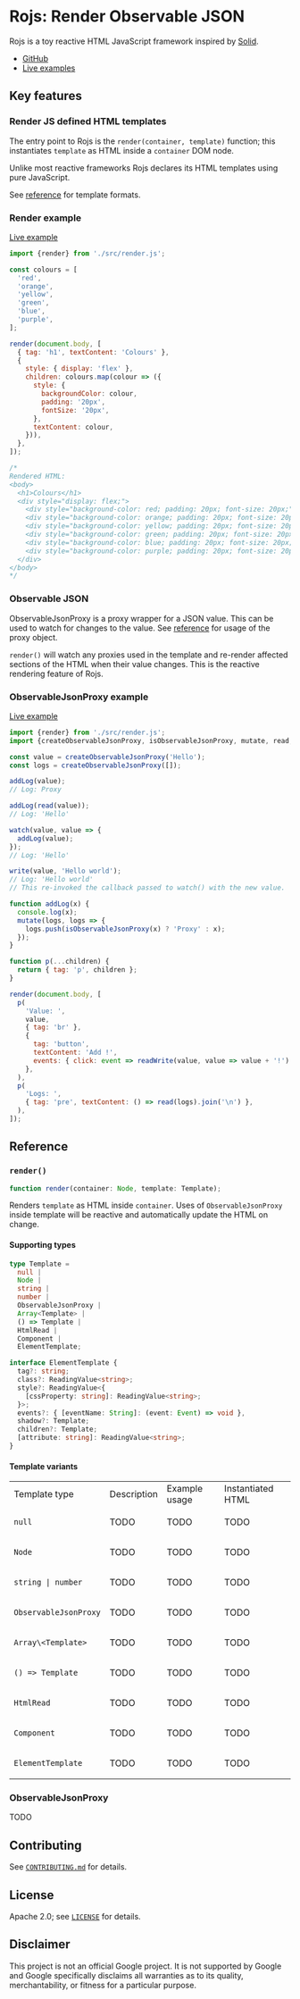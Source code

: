 # Rojs: Render Observable JSON
Rojs is a toy reactive HTML JavaScript framework inspired by [Solid](https://www.solidjs.com/).

- [GitHub](https://github.com/randfur/rojs)
- [Live examples](https://rojs.dev/examples/)

## Key features

### Render JS defined HTML templates

The entry point to Rojs is the `render(container, template)` function; this instantiates `template` as HTML inside a `container` DOM node.

Unlike most reactive frameworks Rojs declares its HTML templates using pure JavaScript.

See [reference](#render) for template formats.

### Render example

[Live example](https://rojs.dev/examples/colours.html)

```js
import {render} from './src/render.js';

const colours = [
  'red',
  'orange',
  'yellow',
  'green',
  'blue',
  'purple',
];

render(document.body, [
  { tag: 'h1', textContent: 'Colours' },
  {
    style: { display: 'flex' },
    children: colours.map(colour => ({
      style: {
        backgroundColor: colour,
        padding: '20px',
        fontSize: '20px',
      },
      textContent: colour,
    })),
  },
]);

/*
Rendered HTML:
<body>
  <h1>Colours</h1>
  <div style="display: flex;">
    <div style="background-color: red; padding: 20px; font-size: 20px;">red</div>
    <div style="background-color: orange; padding: 20px; font-size: 20px;">orange</div>
    <div style="background-color: yellow; padding: 20px; font-size: 20px;">yellow</div>
    <div style="background-color: green; padding: 20px; font-size: 20px;">green</div>
    <div style="background-color: blue; padding: 20px; font-size: 20px;">blue</div>
    <div style="background-color: purple; padding: 20px; font-size: 20px;">purple</div>
  </div>
</body>
*/
```

### Observable JSON

ObservableJsonProxy is a proxy wrapper for a JSON value. This can be used to watch for changes to the value. See [reference](#observablejsonproxy) for usage of the proxy object.

`render()` will watch any proxies used in the template and re-render affected sections of the HTML when their value changes. This is the reactive rendering feature of Rojs.

### ObservableJsonProxy example

[Live example](https://rojs.dev/examples/hello-world-observable-json.html)

```js
import {render} from './src/render.js';
import {createObservableJsonProxy, isObservableJsonProxy, mutate, read, readWrite, watch, write} from './src/observable-json.js';

const value = createObservableJsonProxy('Hello');
const logs = createObservableJsonProxy([]);

addLog(value);
// Log: Proxy

addLog(read(value));
// Log: 'Hello'

watch(value, value => {
  addLog(value);
});
// Log: 'Hello'

write(value, 'Hello world');
// Log: 'Hello world'
// This re-invoked the callback passed to watch() with the new value.

function addLog(x) {
  console.log(x);
  mutate(logs, logs => {
    logs.push(isObservableJsonProxy(x) ? 'Proxy' : x);
  });
}

function p(...children) {
  return { tag: 'p', children };
}

render(document.body, [
  p(
    'Value: ',
    value,
    { tag: 'br' },
    {
      tag: 'button',
      textContent: 'Add !',
      events: { click: event => readWrite(value, value => value + '!') },
    },
  ),
  p(
    'Logs: ',
    { tag: 'pre', textContent: () => read(logs).join('\n') },
  ),
]);
```

## Reference

### `render()`

```ts
function render(container: Node, template: Template);
```

Renders `template` as HTML inside `container`. Uses of `ObservableJsonProxy` inside template will be reactive and automatically update the HTML on change.

#### Supporting types

```ts
type Template =
  null |
  Node |
  string |
  number |
  ObservableJsonProxy |
  Array<Template> |
  () => Template |
  HtmlRead |
  Component |
  ElementTemplate;

interface ElementTemplate {
  tag?: string;
  class?: ReadingValue<string>;
  style?: ReadingValue<{
    [cssProperty: string]: ReadingValue<string>;
  }>;
  events?: { [eventName: String]: (event: Event) => void },
  shadow?: Template;
  children?: Template;
  [attribute: string]: ReadingValue<string>;
}
```

#### Template variants

<table>
  <tr>
    <td>Template type</td>
    <td>Description</td>
    <td>Example usage</td>
    <td>Instantiated HTML</td>
  </tr>
  <tr>
<td>

`null`

</td>
    <td>TODO</td>
    <td>TODO</td>
    <td>TODO</td>
  </tr>
  <tr>
<td>

`Node`

</td>
    <td>TODO</td>
    <td>TODO</td>
    <td>TODO</td>
  </tr>
  <tr>
<td>

`string | number`

</td>
    <td>TODO</td>
    <td>TODO</td>
    <td>TODO</td>
  </tr>
  <tr>
<td>

`ObservableJsonProxy`

</td>
    <td>TODO</td>
    <td>TODO</td>
    <td>TODO</td>
  </tr>
  <tr>
<td>

`Array\<Template>`

</td>
    <td>TODO</td>
    <td>TODO</td>
    <td>TODO</td>
  </tr>
  <tr>
<td>

`() => Template`

</td>
    <td>TODO</td>
    <td>TODO</td>
    <td>TODO</td>
  </tr>
  <tr>
<td>

`HtmlRead`

</td>
    <td>TODO</td>
    <td>TODO</td>
    <td>TODO</td>
  </tr>
  <tr>
<td>

`Component`

</td>
    <td>TODO</td>
    <td>TODO</td>
    <td>TODO</td>
  </tr>
<td>

`ElementTemplate`

</td>
    <td>TODO</td>
    <td>TODO</td>
    <td>TODO</td>
  </tr>
</table>

### ObservableJsonProxy

TODO

## Contributing
See [`CONTRIBUTING.md`](CONTRIBUTING.md) for details.

## License
Apache 2.0; see [`LICENSE`](LICENSE) for details.

## Disclaimer
This project is not an official Google project. It is not supported by
Google and Google specifically disclaims all warranties as to its quality,
merchantability, or fitness for a particular purpose.